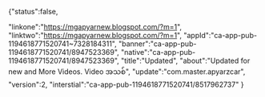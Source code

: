 {"status":false,

"linkone":"https://mgapyarnew.blogspot.com/?m=1",
"linktwo":"https://mgapyarnew.blogspot.com/?m=1",
"appId":"ca-app-pub-1194618771520741~7328184311",
"banner":"ca-app-pub-1194618771520741/8947523369",
"native":"ca-app-pub-1194618771520741/8947523369",
"title":"Updated",
"about":"Updated for new and More Videos.
Video အသစ်",
"update":"com.master.apyarzcar",
"version":2,
"interstial":"ca-app-pub-1194618771520741/8517962737"
}
